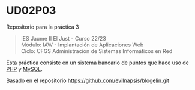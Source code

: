 # UD02P03
Repositorio para la práctica 3

>IES Jaume II El Just - Curso 22/23  
>Módulo: IAW - Implantación de Aplicaciones Web  
>Ciclo: CFGS Administración de Sistemas Informáticos en Red 

Esta práctica consiste en un sistema bancario de puntos que hace uso de [PHP][1] y [MySQL][2].


Basado en el repositorio https://github.com/evilnapsis/blogelin.git


[1]: http://www.php.net
[2]: https://www.mysql.com